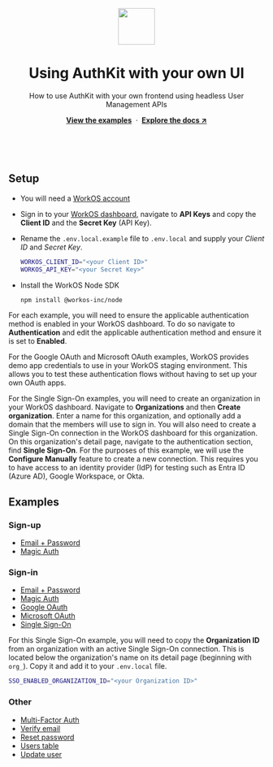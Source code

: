 <p align="center">
    <img src="https://github.com/workos/authkit-examples/assets/896475/c11765ce-cf6c-4157-87fd-c7776b509657" width="72" height="72" />
    <h1 align="center">Using AuthKit with your own UI</h1>
    <p align="center">How to use AuthKit with your own frontend using headless User Management APIs</p>
    <p align="center"><strong><a href="#examples">View the examples</a></strong>&nbsp;&nbsp;·&nbsp;&nbsp;<strong><a href="https://workos.com/docs/user-management">Explore the docs ↗</a></strong></p>
    <br><br><br>
</p>

## Setup

- You will need a [WorkOS account](https://dashboard.workos.com/signup)
- Sign in to your [WorkOS dashboard](https://dashboard.workos.com), navigate to **API Keys** and copy the **Client ID** and the **Secret Key** (API Key).
- Rename the `.env.local.example` file to `.env.local` and supply your _Client ID_ and _Secret Key_.

  ```bash
  WORKOS_CLIENT_ID="<your Client ID>"
  WORKOS_API_KEY="<your Secret Key>"
  ```
- Install the WorkOS Node SDK

  ```bash
  npm install @workos-inc/node
  ```

For each example, you will need to ensure the applicable authentication method is enabled in your WorkOS dashboard. To do so navigate to **Authentication** and edit the applicable authentication method and ensure it is set to **Enabled**.

For the Google OAuth and Microsoft OAuth examples, WorkOS provides demo app credentials to use in your WorkOS staging environment. This allows you to test these authentication flows without having to set up your own OAuth apps.

For the Single Sign-On examples, you will need to create an organization in your WorkOS dashboard. Navigate to **Organizations** and then **Create organization**. Enter a name for this organization, and optionally add a domain that the members will use to sign in. You will also need to create a Single Sign-On connection in the WorkOS dashboard for this organization. On this organization's detail page, navigate to the authentication section, find **Single Sign-On**. For the purposes of this example, we will use the **Configure Manually** feature to create a new connection. This requires you to have access to an identity provider (IdP) for testing such as Entra ID (Azure AD), Google Workspace, or Okta.

## Examples

### Sign-up

- [Email + Password](./src/app/using-your-own-ui/sign-up/email-password/page.tsx)
- [Magic Auth](./src/app/using-your-own-ui/sign-up/magic-auth/page.tsx)

### Sign-in

- [Email + Password](./src/app/using-your-own-ui/sign-in/email-password/page.tsx)
- [Magic Auth](./src/app/using-your-own-ui/sign-in/magic-auth/page.tsx)
- [Google OAuth](./src/app/using-your-own-ui/sign-in/google-oauth/page.tsx)
- [Microsoft OAuth](./src/app/using-your-own-ui/sign-in/microsoft-oauth/page.tsx)
- [Single Sign-On](./src/app/using-your-own-ui/sign-in/sso/page.tsx)

For this Single Sign-On example, you will need to copy the **Organization ID** from an organization with an active Single Sign-On connection. This is located below the organization's name on its detail page (beginning with `org_`). Copy it and add it to your `.env.local` file.

```bash
SSO_ENABLED_ORGANIZATION_ID="<your Organization ID>"
```

### Other

- [Multi-Factor Auth](./src/app/using-your-own-ui/mfa/page.tsx)
- [Verify email](./src/app/using-your-own-ui/verify-email/page.tsx)
- [Reset password](./src/app/using-your-own-ui/reset-password/page.tsx)
- [Users table](./src/app/using-your-own-ui/users-table/page.tsx)
- [Update user](./src/app/using-your-own-ui/update-user/page.tsx)
